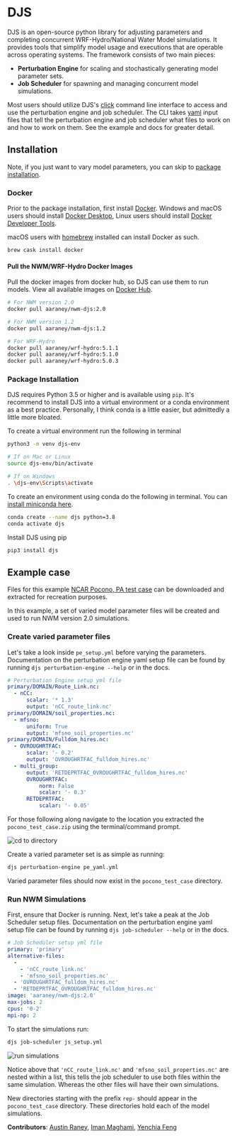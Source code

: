 # DJS

DJS is an open-source python library for adjusting parameters and completing concurrent WRF-Hydro/National Water Model simulations. It provides tools that simplify model usage and executions that are operable across operating systems. The framework consists of two main pieces:

- __Perturbation Engine__ for scaling and stochastically generating model parameter sets.
- __Job Scheduler__ for spawning and managing concurrent model simulations.

Most users should utilize DJS's [click](https://github.com/pallets/click) command line interface to access and use the perturbation engine and job scheduler. The CLI takes [yaml](https://yaml.org) input files that tell the perturbation engine and job scheduler what files to work on and how to work on them. See the example and docs for greater detail.

## Installation

Note, if you just want to vary model parameters, you can skip to [package installation](#package-installation).

### Docker

Prior to the package installation, first install [Docker](https://www.docker.com/products). Windows and macOS users should install [Docker Desktop](https://www.docker.com/products/docker-desktop), Linux users should install [Docker Developer Tools](https://www.docker.com/products/developer-tools).

macOS users with [homebrew](https://brew.sh) installed can install Docker as such.

``` bash
brew cask install docker
```

#### Pull the NWM/WRF-Hydro Docker Images

Pull the docker images from docker hub, so DJS can use them to run models. View all available images on [Docker Hub](https://hub.docker.com/u/aaraney).

``` bash
# For NWM version 2.0
docker pull aaraney/nwm-djs:2.0

# For NWM version 1.2
docker pull aaraney/nwm-djs:1.2

# For WRF-Hydro
docker pull aaraney/wrf-hydro:5.1.1
docker pull aaraney/wrf-hydro:5.1.0
docker pull aaraney/wrf-hydro:5.0.3
```

### Package Installation

DJS requires Python 3.5 or higher and is available using `pip`. It's recommend to install DJS into a virtual environment or a conda environment as a best practice. Personally, I think conda is a little easier, but admittedly a little more bloated.

To create a virtual environment run the following in terminal

``` bash
python3 -m venv djs-env

# If on Mac or Linux
source djs-env/bin/activate

# If on Windows
. \djs-env\Scripts\activate
```

To create an environment using conda do the following in terminal. You can [install miniconda here](https://docs.conda.io/en/latest/miniconda.html).

``` bash
conda create --name djs python=3.8
conda activate djs
```

Install DJS using pip

``` bash
pip3 install djs
```

## Example case

Files for this example [NCAR Pocono, PA test case](https://github.com/aaraney/NWM-Dockerized-Job-Scheduler/blob/master/pocono_test_case/pocono_test_case.zip) can be downloaded and extracted for recreation purposes.

In this example, a set of varied model parameter files will be created and used to run NWM version 2.0 simulations.

### Create varied parameter files

Let's take a look inside `pe_setup.yml` before varying the parameters. Documentation on the perturbation engine yaml setup file can be found by running `djs perturbation-engine --help` or in the docs.

``` yaml
# Perturbation Engine setup yml file
primary/DOMAIN/Route_Link.nc:
  - nCC:
      scalar: '* 1.3'
      output: 'nCC_route_link.nc'
primary/DOMAIN/soil_properties.nc:
  - mfsno:
      uniform: True
      output: 'mfsno_soil_properties.nc'
primary/DOMAIN/Fulldom_hires.nc:
  - OVROUGHRTFAC:
      scalar: '- 0.2'
      output: 'OVROUGHRTFAC_fulldom_hires.nc'
  - multi_group:
      output: 'RETDEPRTFAC_OVROUGHRTFAC_fulldom_hires.nc'
      OVROUGHRTFAC:
          norm: False
          scalar: '- 0.3'
      RETDEPRTFAC:
          scalar: '- 0.05'
```

For those following along navigate to the location you extracted the `pocono_test_case.zip` using the terminal/command prompt.

![cd to directory](https://raw.githubusercontent.com/aaraney/NWM-Dockerized-Job-Scheduler/master/resources/example_case_cd.gif)

Create a varied parameter set is as simple as running:

``` bash
djs perturbation-engine pe_yaml.yml
```

Varied parameter files should now exist in the `pocono_test_case` directory.

### Run NWM Simulations

First, ensure that Docker is running. Next, let's take a peak at the Job Scheduler setup files. Documentation on the perturbation engine yaml setup file can be found by running `djs job-scheduler --help` or in the docs.

``` yaml
# Job Scheduler setup yml file
primary: 'primary'
alternative-files:
  -
    - 'nCC_route_link.nc'
    - 'mfsno_soil_properties.nc'
  - 'OVROUGHRTFAC_fulldom_hires.nc'
  - 'RETDEPRTFAC_OVROUGHRTFAC_fulldom_hires.nc'
image: 'aaraney/nwm-djs:2.0'
max-jobs: 2
cpus: '0-2'
mpi-np: 2
```

To start the simulations run:

``` bash
djs job-scheduler js_setup.yml
```

![run simulations](https://raw.githubusercontent.com/aaraney/NWM-Dockerized-Job-Scheduler/master/resources/example_case_sim.gif)

Notice above that `'nCC_route_link.nc'` and `'mfsno_soil_properties.nc'` are nested within a list, this tells the job scheduler to use both files within the same simulation. Whereas the other files will have their own simulations.

New directories starting with the prefix `rep-` should appear in the `pocono_test_case` directory. These directories hold each of the model simulations.

__Contributors__: [Austin Raney](mailto:aaraney@crimson.ua.edu), [Iman Maghami](mailto:im3vp@virginia.edu), [Yenchia Feng](mailto:yenchia@stanford.edu)
